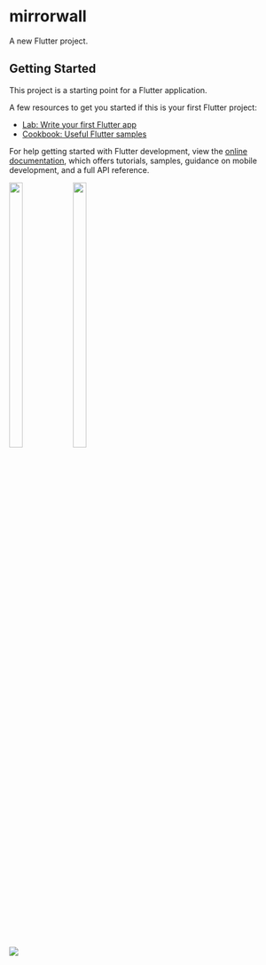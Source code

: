 # mirrorwall

A new Flutter project.

## Getting Started

This project is a starting point for a Flutter application.

A few resources to get you started if this is your first Flutter project:

- [Lab: Write your first Flutter app](https://docs.flutter.dev/get-started/codelab)
- [Cookbook: Useful Flutter samples](https://docs.flutter.dev/cookbook)

For help getting started with Flutter development, view the
[online documentation](https://docs.flutter.dev/), which offers tutorials,
samples, guidance on mobile development, and a full API reference.







<p float="center">


  <img src="https://user-images.githubusercontent.com/121655112/229375036-58de4fdb-0765-42dd-b09d-5e170c3e3ff6.png" width=22% height=35%>

<img src="https://user-images.githubusercontent.com/121655112/229374989-34e26a96-9d32-453f-9540-91f6549334a9.png" width=22% height=35%>
<p>
<img src="https://user-images.githubusercontent.com/121655112/229375110-54fd4295-dd0d-4358-bc82-abcd8c59579e.mp4">

</p>
  
<!--   
  
  <img src="https://user-images.githubusercontent.com/115551640/214287953-5b564894-44be-43e0-ad33-d86baeb4a36c.png" width=22% height=35%>
  <img src="https://user-images.githubusercontent.com/115551640/214288047-3ab7b6b1-2ae9-4f74-9a04-42f4fb88a063.png" width=22% height=35%>
  -->



  
  </p>
